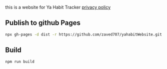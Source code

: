 this is a website for Ya Habit Tracker 
[privacy policy](https://zaved707.github.io/yahabitWebsite/#/privacy)

## Publish to github Pages
```sh
npx gh-pages -d dist -r https://github.com/zaved707/yahabitWebsite.git
```

## Build
```sh
npm run build
```